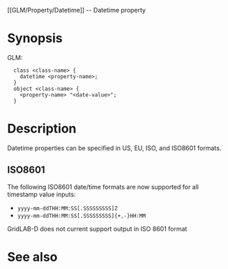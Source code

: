 [[GLM/Property/Datetime]] -- Datetime property

# Synopsis
GLM:
~~~
  class <class-name> {
    datetime <property-name>;
  }
  object <class-name> {
    <property-name> "<date-value>";
  }
~~~
  
# Description

Datetime properties can be specified in US, EU, ISO, and ISO8601 formats.

## ISO8601 

The following ISO8601 date/time formats are now supported for all timestamp value inputs:

* `yyyy-mm-ddTHH:MM:SS[.SSSSSSSSS]Z` 
* `yyyy-mm-ddTHH:MM:SS[.SSSSSSSSS]{+,-}HH:MM`

GridLAB-D does not current support output in ISO 8601 format

# See also
